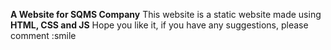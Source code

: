 **A Website for SQMS Company**
This website is a static website made using **HTML, CSS and JS**
Hope you like it, if you have any suggestions, please comment 
:smile
